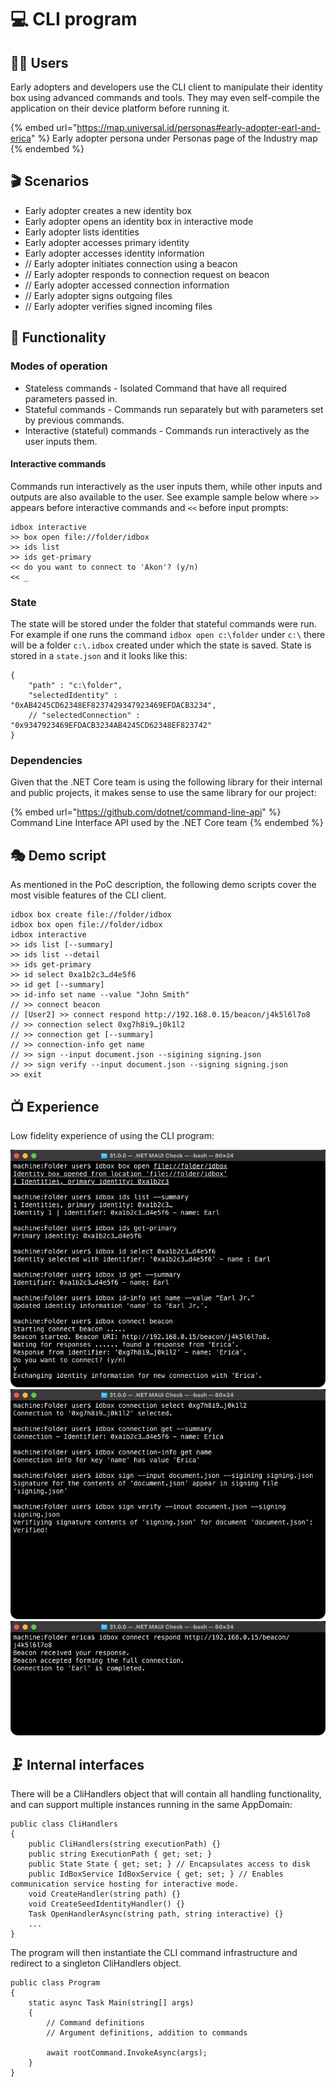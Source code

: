# 💻 CLI program

## 👩🏻 Users

Early adopters and developers use the CLI client to manipulate their identity box using advanced commands and tools. They may even self-compile the application on their device platform before running it.

{% embed url="https://map.universal.id/personas#early-adopter-earl-and-erica" %}
Early adopter persona under Personas page of the Industry map
{% endembed %}

## 🎬 Scenarios

* Early adopter creates a new identity box
* Early adopter opens an identity box in interactive mode
* Early adopter lists identities
* Early adopter accesses primary identity
* Early adopter accesses identity information
* // Early adopter initiates connection using a beacon
* // Early adopter responds to connection request on beacon
* // Early adopter accessed connection information
* // Early adopter signs outgoing files
* // Early adopter verifies signed incoming files

## 🎰 Functionality

### Modes of operation

* Stateless commands - Isolated Command that have all required parameters passed in.
* Stateful commands - Commands run separately but with parameters set by previous commands.
* Interactive (stateful) commands - Commands run interactively as the user inputs them.

#### Interactive commands

Commands run interactively as the user inputs them, while other inputs and outputs are also available to the user. See example sample below where `>>` appears before interactive commands and `<<` before input prompts:

```
idbox interactive
>> box open file://folder/idbox
>> ids list
>> ids get-primary
<< do you want to connect to 'Akon'? (y/n)
<< _ 
```

### State

The state will be stored under the folder that stateful commands were run. For example if one runs the command `idbox open c:\folder` under `c:\` there will be a folder `c:\.idbox` created under which the state is saved. State is stored in a `state.json` and it looks like this:

```
{
    "path" : "c:\folder",
    "selectedIdentity" : "0xAB4245CD62348EF8237429347923469EFDACB3234",
    // "selectedConnection" : "0x9347923469EFDACB3234AB4245CD62348EF823742"
}
```

### Dependencies

Given that the .NET Core team is using the following library for their internal and public projects, it makes sense to use the same library for our project:

{% embed url="https://github.com/dotnet/command-line-api" %}
Command Line Interface API used by the .NET Core team
{% endembed %}

## 🎭 Demo script

As mentioned in the PoC description, the following demo scripts cover the most visible features of the CLI client.

```
idbox box create file://folder/idbox
idbox box open file://folder/idbox
idbox interactive
>> ids list [--summary]
>> ids list --detail
>> ids get-primary
>> id select 0xa1b2c3…d4e5f6
>> id get [--summary]
>> id-info set name --value "John Smith"
// >> connect beacon
// [User2] >> connect respond http://192.168.0.15/beacon/j4k5l6l7o8
// >> connection select 0xg7h8i9…j0k1l2
// >> connection get [--summary]
// >> connection-info get name
// >> sign --input document.json --sigining signing.json
// >> sign verify --input document.json --signing signing.json
>> exit
```

## 📺 Experience

Low fidelity experience of using the CLI program:

![First part](images/console.png) ![Second part](images/console-second-part.png) ![Second user](images/console-second-user.png)

## 🗜 Internal interfaces

There will be a CliHandlers object that will contain all handling functionality, and can support multiple instances running in the same AppDomain:

```
public class CliHandlers
{
    public CliHandlers(string executionPath) {}
    public string ExecutionPath { get; set; }
    public State State { get; set; } // Encapsulates access to disk
    public IdBoxService IdBoxService { get; set; } // Enables communication service hosting for interactive mode.
    void CreateHandler(string path) {}
    void CreateSeedIdentityHandler() {}
    Task OpenHandlerAsync(string path, string interactive) {}
    ...    
} 
```

The program will then instantiate the CLI command infrastructure and redirect to a singleton CliHandlers object.

```
public class Program
{
    static async Task Main(string[] args)
    {
        // Command definitions
        // Argument definitions, addition to commands
        
        await rootCommand.InvokeAsync(args);
    }
}
```

##
